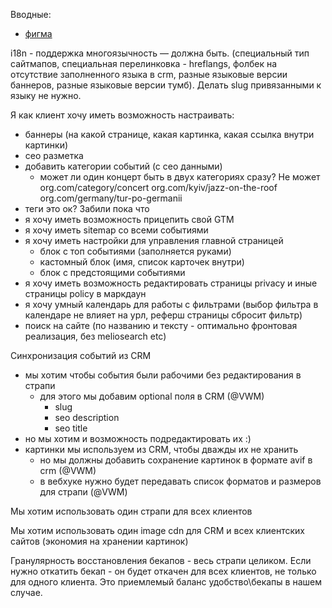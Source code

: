 
Вводные:
- [фигма](https://www.figma.com/design/Y8hpM4bT5tDbI7LaVb8VTp/%D0%A8%D0%B0%D0%B1%D0%BB%D0%BE%D0%BD-%D0%BA%D0%BE%D0%BD%D1%86%D0%B5%D1%80%D1%82%D0%B8?node-id=0-1&p=f&t=iADC08ue1IKSBRyP-0)

i18n - поддержка многоязычность — должна быть.
(специальный тип сайтмапов, специальная перелинковка - hreflangs, фолбек на отсутствие заполненного языка в crm, разные языковые версии баннеров, разные языковые версии тумб). Делать slug привязанными к языку не нужно.

Я как клиент хочу иметь возможность настраивать:
- баннеры (на какой странице, какая картинка, какая ссылка внутри картинки)
- сео разметка 
- добавить категории событий (с сео данными) 
	- может ли один концерт быть в двух категориях сразу? Не может
	  org.com/category/concert
	  org.com/kyiv/jazz-on-the-roof
	  org.com/germany/tur-po-germanii
- теги это ок? Забили пока что
- я хочу иметь возможность прицепить свой GTM
- я хочу иметь sitemap со всеми событиями
- я хочу иметь настройки для управления главной страницей
	- блок с топ событиями (заполняется руками)
	- кастомный блок (имя, список карточек внутри)
	- блок с предстоящими событиями
- я хочу иметь возможность редактировать страницы privacy и иные страницы policy в маркдаун
- я хочу умный календарь для работы с фильтрами (выбор фильтра в календаре не влияет на урл, реферш страницы сбросит фильтр)
- поиск на сайте (по названию и тексту - оптимально фронтовая реализация, без meliosearch etc)

Синхронизация событий из CRM
- мы хотим чтобы события были рабочими без редактирования в страпи
	- для этого мы добавим optional поля в CRM (@VWM)
		- slug
		- seo description
		- seo title
- но мы хотим и возможность подредактировать их :)
- картинки мы используем из CRM, чтобы дважды их не хранить
	- но мы должны добавить сохранение картинок в формате avif в crm (@VWM)
	- в вебхуке нужно будет передавать список форматов и размеров для страпи (@VWM)


Мы хотим использовать один страпи для всех клиентов

Мы хотим использовать один image cdn для CRM и всех клиентских сайтов (экономия на хранении картинок)

Гранулярность восстановления бекапов - весь страпи целиком. Если нужно откатить бекап - он будет откачен для всех клиентов, не только для одного клиента. Это приемлемый баланс удобство\бекапы в нашем случае.